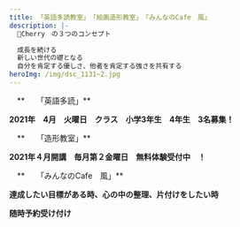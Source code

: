 ```yaml
---
title: 「英語多読教室」　「絵画造形教室」　「みんなのCafe　風」
description: |-
  🍒Cherry　の３つのコンセプト

  成長を続ける
  新しい世代の礎となる
  自分を肯定する優しさ、他者を肯定する強さを共有する
heroImg: /img/dsc_1131~2.jpg
---
```

　**　　「英語多読」**

**2021年　4月　火曜日　クラス　小学3年生　4年生　3名募集！**

　**　　「造形教室」**

**2021年４月開講　毎月第２金曜日　無料体験受付中　！**

　**　　「みんなのCafe　風」**

**達成したい目標がある時、心の中の整理、片付けをしたい時**

**随時予約受け付け**